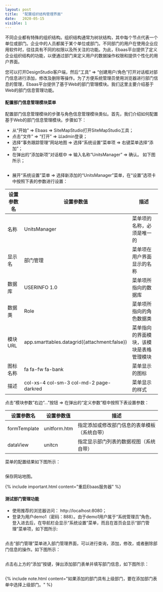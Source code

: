```yaml
---
layout: post
title:  "配置组织结构管理界面"
date:   2020-05-15
visible: 1
---
```


不同企业都有特殊的组织结构。组织结构通常为树状结构，其中每个节点代表一个单位或部门。企业中的人员都属于某个单位或部门。不同部门的用户在使用企业应用软件时，往往具有不同的权限以及所关注的功能。为此，Ebaas平台提供了定义企业组织结构的功能，以便通过部门来定义用户的数据操作权限和提供个性化的用户界面。

您可以打开DesignStudio客户端，然后“工具” => “创建用户/角色”打开对话框对部门信息进行添加，修改及删除等操作。为了方便系统管理员使用浏览器进行部门信息的管理，Ebaas平台提供了基于Web的部门管理模块。我们这里主要介绍基于Web的部门信息管理功能。

#### 配置部门信息管理模块菜单

配置部门信息管理模块的步骤与角色信息管理模块类似。首先，我们介绍如何配置基于Web的部门信息管理模块。步骤如下：

* 从“开始” => Ebaas => SiteMapStudio打开SiteMapStudio工具；
* 点击“文件” => “打开” => 以admin登录；
* 选择“事务跟踪管理”网站地图 => 选择“系统设置”菜单项 => 右键菜单选择“添加”；
* 在弹出的“添加新项”对话框中 => 输入名称“UnitsManager” => 确认。 如下图所示；

<img src="{{'/assets/img/2018-3-15-创建部门管理菜单.png' | prepend: site.baseurl }}" alt="">

* 展开“系统设置”菜单 => 选择新添加的“UnitsManager”菜单，在“设置”选项卡中按照下表的参数进行设置：

| 设置参数名 | 设置参数值 | 描述 |
|-------|--------|---------|
| 名称 | UnitsManager | 菜单项的名称，必须是唯一的 |
| 显示名 | 部门管理 | 菜单项在用户界面显示的名称 |
| 数据库 | USERINFO 1.0 | 菜单项所指向的数据库 |
| 数据类 | Role | 菜单项所指向的角色数据类 |
| 模块URL | app.smarttables.datagrid({attachment:false}) | 菜单指向的界面模块，该模块是表格管理模块 |
| 图标名称 | fa fa-fw fa-bank | 菜单显示的图标 |
| 描述 | col-xs-4 col-sm-3 col-md-2 page-darkred | 菜单显示的样式 |

点击“模块参数”右边“...”按钮 => 在弹出的“定义参数”框中按照下表设置参数：

| 设置参数名 | 设置参数值 | 描述 |
|-------|--------|---------|
| formTemplate | unitform.htm | 指定添加或修改部门信息的表单模板（系统自带） |
| dataView | unitcn | 指定显示部门列表的数据视图（系统自带） |

菜单的配置结果如下图所示：

<img src="{{'/assets/img/2018-3-15-配置部门管理菜单.png' | prepend: site.baseurl }}" alt="">

保存网站地图。

{% include important.html content="重启Ebaas服务器" %}

#### 测试部门管理功能

* 使用推荐的浏览器访问： http://localhost:8080；
* 登录为用户demo1（密码：888）。由于demo1用户属于“系统管理员”角色，登入进去后，在导航栏会显示“系统设置”菜单，而且在首页会显示“部门管理”菜单项，如下图所示:

<img src="{{'/assets/img/2018-3-15-测试部门管理菜单.png' | prepend: site.baseurl }}" alt="">

点击“部门管理”菜单进入部门管理界面，可以进行查询，添加，修改，或者删除部门信息的操作。如下图所示：

<img src="{{'/assets/img/2018-3-15-使用部门管理菜单.png' | prepend: site.baseurl }}" alt="">

点击右上方的“添加”按键，弹出添加部门表单并填写部门信息，如下图所示：

<img src="{{'/assets/img/2018-3-15-添加部门表单.png' | prepend: site.baseurl }}" alt="">

{% include note.html content="如果添加的部门具有上级部门，要在添加部门表单中选择上级部门。" %}


